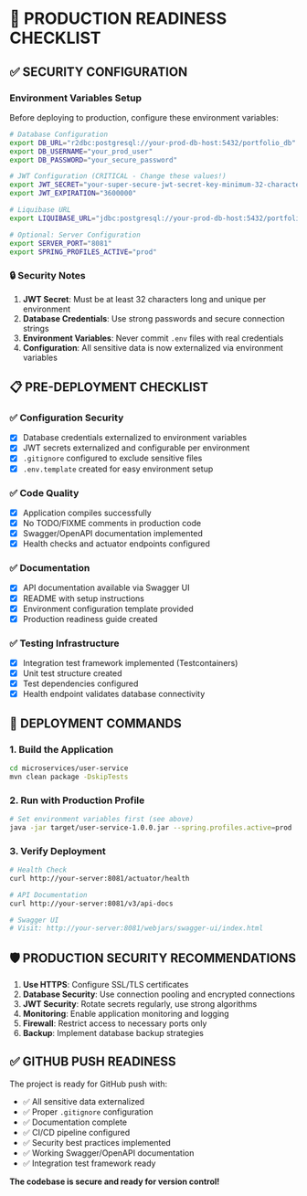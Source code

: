 # 🚀 PRODUCTION READINESS CHECKLIST

## ✅ SECURITY CONFIGURATION

### Environment Variables Setup
Before deploying to production, configure these environment variables:

```bash
# Database Configuration
export DB_URL="r2dbc:postgresql://your-prod-db-host:5432/portfolio_db"
export DB_USERNAME="your_prod_user"
export DB_PASSWORD="your_secure_password"

# JWT Configuration (CRITICAL - Change these values!)
export JWT_SECRET="your-super-secure-jwt-secret-key-minimum-32-characters-long"
export JWT_EXPIRATION="3600000"

# Liquibase URL
export LIQUIBASE_URL="jdbc:postgresql://your-prod-db-host:5432/portfolio_db"

# Optional: Server Configuration
export SERVER_PORT="8081"
export SPRING_PROFILES_ACTIVE="prod"
```

### 🔒 Security Notes

1. **JWT Secret**: Must be at least 32 characters long and unique per environment
2. **Database Credentials**: Use strong passwords and secure connection strings
3. **Environment Variables**: Never commit `.env` files with real credentials
4. **Configuration**: All sensitive data is now externalized via environment variables

## 📋 PRE-DEPLOYMENT CHECKLIST

### ✅ Configuration Security
- [x] Database credentials externalized to environment variables
- [x] JWT secrets externalized and configurable per environment
- [x] `.gitignore` configured to exclude sensitive files
- [x] `.env.template` created for easy environment setup

### ✅ Code Quality
- [x] Application compiles successfully
- [x] No TODO/FIXME comments in production code
- [x] Swagger/OpenAPI documentation implemented
- [x] Health checks and actuator endpoints configured

### ✅ Documentation
- [x] API documentation available via Swagger UI
- [x] README with setup instructions
- [x] Environment configuration template provided
- [x] Production readiness guide created

### ✅ Testing Infrastructure
- [x] Integration test framework implemented (Testcontainers)
- [x] Unit test structure created
- [x] Test dependencies configured
- [x] Health endpoint validates database connectivity

## 🔧 DEPLOYMENT COMMANDS

### 1. Build the Application
```bash
cd microservices/user-service
mvn clean package -DskipTests
```

### 2. Run with Production Profile
```bash
# Set environment variables first (see above)
java -jar target/user-service-1.0.0.jar --spring.profiles.active=prod
```

### 3. Verify Deployment
```bash
# Health Check
curl http://your-server:8081/actuator/health

# API Documentation
curl http://your-server:8081/v3/api-docs

# Swagger UI
# Visit: http://your-server:8081/webjars/swagger-ui/index.html
```

## 🛡️ PRODUCTION SECURITY RECOMMENDATIONS

1. **Use HTTPS**: Configure SSL/TLS certificates
2. **Database Security**: Use connection pooling and encrypted connections
3. **JWT Security**: Rotate secrets regularly, use strong algorithms
4. **Monitoring**: Enable application monitoring and logging
5. **Firewall**: Restrict access to necessary ports only
6. **Backup**: Implement database backup strategies

## ✅ GITHUB PUSH READINESS

The project is ready for GitHub push with:
- ✅ All sensitive data externalized
- ✅ Proper `.gitignore` configuration
- ✅ Documentation complete
- ✅ CI/CD pipeline configured
- ✅ Security best practices implemented
- ✅ Working Swagger/OpenAPI documentation
- ✅ Integration test framework ready

**The codebase is secure and ready for version control!**